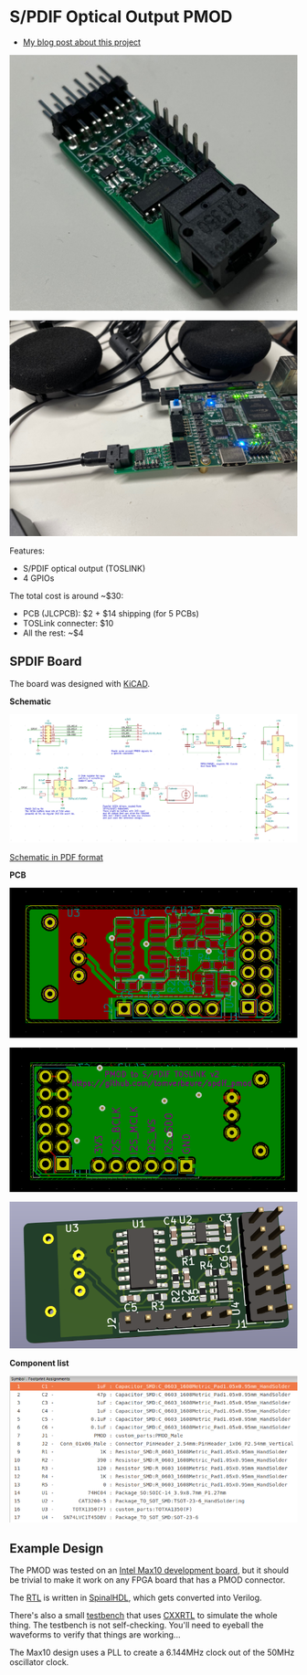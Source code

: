 
# S/PDIF Optical Output PMOD

* [My blog post about this project](http://tomverbeure.github.io/2021/01/18t/SPDIF-Output-PMOD.html)

![S/PDIF Populatd PCB](./doc/spdif_populated_pcb.jpg)

![S/PDIF System](./doc/spdif_system.jpg)

Features:

* S/PDIF optical output (TOSLINK)
* 4 GPIOs

The total cost is around ~$30:

* PCB (JLCPCB): $2 + $14 shipping (for 5 PCBs)
* TOSLink connecter: $10
* All the rest: ~$4

## SPDIF Board

The board was designed with [KiCAD](https://kicad.org/).

**Schematic**

![S/PDIF PMOD Schematic](./doc/spdif_pmod_schematic.png)

[Schematic in PDF format](pcb/pmod_spdif/pmod_spdif.pdf)

**PCB**

![S/PDIF PMOD PCB](./doc/spdif_pmod_pcb_front.png)

![S/PDIF PMOD PCB](./doc/spdif_pmod_pcb_back.png)

![S/PDIF PMOD PCB 3D](./doc/spdif_pmod_3d.png)


**Component list**

![S/PDIF PMOD Components](./doc/spdif_pmod_component_list.png)

## Example Design

The PMOD was tested on an [Intel Max10 development board](https://www.intel.com/content/www/us/en/programmable/products/boards_and_kits/dev-kits/altera/max-10-fpga-development-kit.html), 
but it should be trivial to make it work on any FPGA board that has a PMOD connector.

The [RTL](blob/main/fpga/spinal/src/main/scala/spdif/SpdifOut.scala) is written in 
[SpinalHDL](https://spinalhdl.github.io/SpinalDoc-RTD/), which gets converted into Verilog.

There's also a small [testbench](tree/main/fpga/tb/spdif) that uses 
[CXXRTL](https://tomverbeure.github.io/2020/08/08/CXXRTL-the-New-Yosys-Simulation-Backend.html) 
to simulate the whole thing. The testbench is not self-checking. You'll need to eyeball the waveforms to verify
that things are working...

The Max10 design uses a PLL to create a 6.144MHz clock out of the 50MHz oscillator clock.


